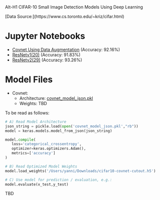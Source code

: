 Alt-H1 CIFAR-10
Small Image Detection Models Using Deep Learning
<p>[Data Source:](https://www.cs.toronto.edu/~kriz/cifar.html)

# Jupyter Notebooks
- [Covnet Using Data Augmentation](cifar10_COVNET_no_noise.ipynb) (Accuracy: 92.16%)
- [ResNetv1(20)](CIFAR_10_RESNETv1b_No_Noise.ipynb) (Accuracy: 91.83%)
- [ResNetv2(29)](CIFAR_10_RESNETv2c_No_Noise.ipynb) (Accuracy: 93.26%)

# Model Files
- Covnet:
  - Architecture: [covnet_model_json.pkl](covnet_model_json.pkl)
  - Weights: TBD

<p> To be read as follows:

```python
# A) Read Model Architecture
json_string = pickle.load(open('covnet_model_json.pkl',"rb"))
model = keras.models.model_from_json(json_string)

model.compile(
   loss='categorical_crossentropy', 
   optimizer=keras.optimizers.Adam(), 
   metrics=['accuracy']
)

# B) Read Optimized Model Weights
model.load_weights('/Users/yanni/Downloads/cifar10-covnet-cutout.h5')

# C) Use model for prediction / evaluation, e.g.:
model.evaluate(x_test,y_test)
```
<p>TBD
